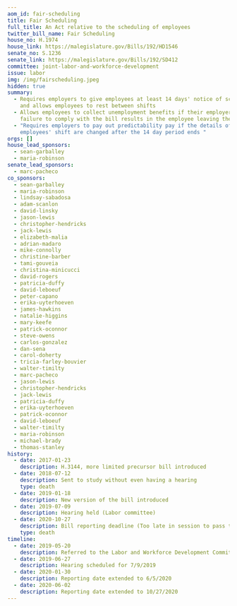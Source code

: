 ```yaml
---
aom_id: fair-scheduling
title: Fair Scheduling
full_title: An Act relative to the scheduling of employees
twitter_bill_name: Fair Scheduling
house_no: H.1974
house_link: https://malegislature.gov/Bills/192/HD1546
senate_no: S.1236
senate_link: https://malegislature.gov/Bills/192/SD412
committee: joint-labor-and-workforce-development
issue: labor
img: /img/fairscheduling.jpeg
hidden: true
summary:
  - Requires employers to give employees at least 14 days' notice of schedules
    and allows employees to rest between shifts
  - Allows employees to collect unemployment benefits if their employer’s
    failure to comply with the bill results in the employee leaving the job
  - "Requires employers to pay out predictability pay if the details of their
    employees' shift are changed after the 14 day period ends "
orgs: []
house_lead_sponsors:
  - sean-garballey
  - maria-robinson
senate_lead_sponsors:
  - marc-pacheco
co_sponsors:
  - sean-garballey
  - maria-robinson
  - lindsay-sabadosa
  - adam-scanlon
  - david-linsky
  - jason-lewis
  - christopher-hendricks
  - jack-lewis
  - elizabeth-malia
  - adrian-madaro
  - mike-connolly
  - christine-barber
  - tami-gouveia
  - christina-minicucci
  - david-rogers
  - patricia-duffy
  - david-leboeuf
  - peter-capano
  - erika-uyterhoeven
  - james-hawkins
  - natalie-higgins
  - mary-keefe
  - patrick-oconnor
  - steve-owens
  - carlos-gonzalez
  - dan-sena
  - carol-doherty
  - tricia-farley-bouvier
  - walter-timilty
  - marc-pacheco
  - jason-lewis
  - christopher-hendricks
  - jack-lewis
  - patricia-duffy
  - erika-uyterhoeven
  - patrick-oconnor
  - david-leboeuf
  - walter-timilty
  - maria-robinson
  - michael-brady
  - thomas-stanley
history:
  - date: 2017-01-23
    description: H.3144, more limited precursor bill introduced
  - date: 2018-07-12
    description: Sent to study without even having a hearing
    type: death
  - date: 2019-01-18
    description: New version of the bill introduced
  - date: 2019-07-09
    description: Hearing held (Labor committee)
  - date: 2020-10-27
    description: Bill reporting deadline (Too late in session to pass this year)
    type: death
timeline:
  - date: 2019-05-20
    description: Referred to the Labor and Workforce Development Committee
  - date: 2019-06-27
    description: Hearing scheduled for 7/9/2019
  - date: 2020-01-30
    description: Reporting date extended to 6/5/2020
  - date: 2020-06-02
    description: Reporting date extended to 10/27/2020
---
```

